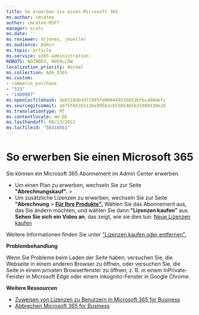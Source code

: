```yaml
---
title: So erwerben Sie einen Microsoft 365
ms.author: cmcatee
author: cmcatee-MSFT
manager: scotv
ms.date: ''
ms.reviewer: drjones, jmueller
ms.audience: Admin
ms.topic: article
ms.service: o365-administration
ROBOTS: NOINDEX, NOFOLLOW
localization_priority: Normal
ms.collection: Adm_O365
ms.custom:
- commerce_purchase
- "531"
- "1400007"
ms.openlocfilehash: 3eb518dbdd71985fe06044925dd52bfbca98defc
ms.sourcegitcommit: ab75f66355116e995b3cb5505465b31989339e28
ms.translationtype: MT
ms.contentlocale: de-DE
ms.lasthandoff: 08/13/2021
ms.locfileid: "58318561"
---
```

# <a name="how-to-make-a-microsoft-365-purchase"></a>So erwerben Sie einen Microsoft 365

Sie können ein Microsoft 365 Abonnement im Admin Center erwerben.
  
- Um einen Plan zu erwerben, wechseln Sie zur Seite **"Abrechnungskauf".** \> **[](https://go.microsoft.com/fwlink/p/?linkid=868433)**
- Um zusätzliche Lizenzen zu erwerben, wechseln Sie zur Seite **"Abrechnung** \> **[Für Ihre Produkte".](https://go.microsoft.com/fwlink/p/?linkid=842054)** Wählen Sie das Abonnement aus, das Sie ändern möchten, und wählen Sie dann **"Lizenzen kaufen"** aus.
**Sehen Sie sich ein Video an**, das zeigt, wie sie dies tun: [Neue Lizenzen kaufen](https://go.microsoft.com/fwlink/p/?linkid=2154857)
  
Weitere Informationen finden Sie unter ["Lizenzen kaufen oder entfernen".](https://docs.microsoft.com/microsoft-365/commerce/licenses/buy-licenses)

**Problembehandlung**

Wenn Sie Probleme beim Laden der Seite haben, versuchen Sie, die Webseite in einem anderen Browser zu öffnen, oder versuchen Sie, die Seite in einem privaten Browserfenster zu öffnen, z. B. in einem InPrivate-Fenster in Microsoft Edge oder einem inkognito-Fenster in Google Chrome.

**Weitere Ressourcen**
  
- [Zuweisen von Lizenzen zu Benutzern in Microsoft 365 for Business](https://docs.microsoft.com/microsoft-365/admin/add-users/add-users)
- [Abbrechen Microsoft 365 for Business](https://docs.microsoft.com/microsoft-365/commerce/subscriptions/cancel-your-subscription)